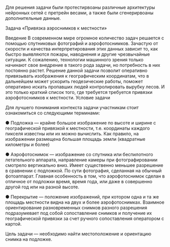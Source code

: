 Для решения задачи были протестирвоаны различные архитектуры нейронных сетей с претрейн весами, а также были сгенерирвоаны дополнительные данные. 

Задача «Привязка аэроснимков к местности»

Введение
В современном мире огромное количество задач решается с помощью
спутниковых фотографий и аэрофотоснимков. Зачастую от скорости и
качества интерпретирования этих данных зависит то, как быстро выявляются
пожары, наводнения и другие чрезвычайные ситуации. К сожалению,
технологии машинного зрения только начинают свое внедрение в такого
рода задачи, но потребность в них постоянно растет.
Решение данной задачи позволит оперативно привязывать
изображения к географическим координатам, что в дальнейшем может
ускорить геодезические работы, поможет оперативно искать пропавших
людей контролировать вырубку лесов. И это только краткий список того, где
требуется требуется привязки аэрофотоснимков к местности.
Условие задачи

Для лучшего понимания контекста задачи участникам стоит
ознакомиться со следующими терминами:

● Подложка — крайне большое изображение по высоте и ширине с
географической привязкой к местности, т.е. координаты каждого
пикселя известны или их можно вычислить. Как правило, на
изображении размещена большая площадь земли (квадратные
километры и более)

● Аэрофотоснимок — изображение со спутника или беспилотного
летательного аппарата, направление камеры при фотографировании
смотрело вертикально вниз. Имеет существенно меньшее разрешение
в сравнении с подложкой. По сути фотография, сделанная на обычный
фотоаппарат. Главная особенность в том, что аэрофотоснимок сделан
в отличное от подложки время, время года, или даже в совершенно
другой год или на разной высоте.

● Перекрытие — положение изображений, при котором одна и та же
площадь местности видна на двух и более аэрофотоснимках. Взаимное
ориентирование разновременных снимков разного разрешения
подразумевает под собой сопоставление снимков и получение их
географической привязки за счет ручного сопоставления оператором
с картой.

Цель задачи — необходимо найти местоположение и ориентацию снимка на
подложке.
